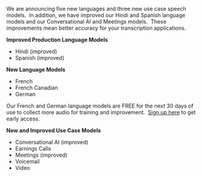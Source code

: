 We are announcing five new languages and three new use case speech models.  In addition, we have improved our Hindi and Spanish language models and our Conversational AI and Meetings models.  These improvements mean better accuracy for your transcription applications.

**Improved Production Language Models**

- Hindi (improved)
- Spanish (improved)

**New Language Models**

- French
- French Canadian
- German

Our French and German language models are FREE for the next 30 days of use to collect more audio for training and improvement.  [Sign up here](https://console.deepgram.com/) to get early access. 

**New and Improved Use Case Models**

- Conversational AI (improved)
- Earnings Calls
- Meetings (improved)
- Voicemail
- Video

